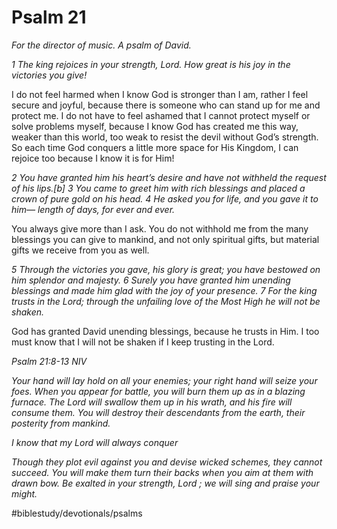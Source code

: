 # Psalm 21
*For the director of music. A psalm of David.*

*1 The king rejoices in your strength, Lord.*
*How great is his joy in the victories you give!*

I do not feel harmed when I know God is stronger than I am, rather I feel secure and joyful, because there is someone who can stand up for me and protect me. I do not have to feel ashamed that I cannot protect myself or solve problems myself, because I know God has created me this way, weaker than this world, too weak to resist the devil without God’s strength.
So each time God conquers a little more space for His Kingdom, I can rejoice too because I know it is for Him!

*2 You have granted him his heart’s desire*
*and have not withheld the request of his lips.[b]*
*3 You came to greet him with rich blessings*
*and placed a crown of pure gold on his head.*
*4 He asked you for life, and you gave it to him—*
*length of days, for ever and ever.*

You always give more than I ask. You do not withhold me from the many blessings you can give to mankind, and not only spiritual gifts, but material gifts we receive from you as well.

*5 Through the victories you gave, his glory is great;*
*you have bestowed on him splendor and majesty.*
*6 Surely you have granted him unending blessings*
*and made him glad with the joy of your presence.*
*7 For the king trusts in the Lord;*
*through the unfailing love of the Most High*
*he will not be shaken.*

God has granted David unending blessings, because he trusts in Him. I too must know that I will not be shaken if I keep trusting in the Lord.

*Psalm 21:8-13 NIV*

*Your hand will lay hold on all your enemies; your right hand will seize your foes. When you appear for battle, you will burn them up as in a blazing furnace. The Lord will swallow them up in his wrath, and his fire will consume them. You will destroy their descendants from the earth, their posterity from mankind.*

*I know that my Lord will always conquer*

*Though they plot evil against you and devise wicked schemes, they cannot succeed. You will make them turn their backs when you aim at them with drawn bow. Be exalted in your strength, Lord ; we will sing and praise your might.*

#biblestudy/devotionals/psalms